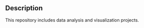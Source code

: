 # <Data Projects>

## Description
  
  This repository includes data analysis and visualization projects.
